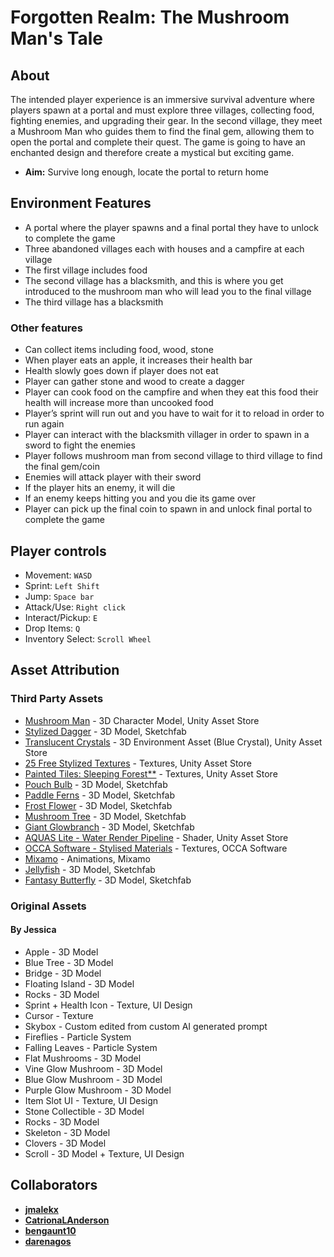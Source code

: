 # Forgotten Realm: The Mushroom Man's Tale
## About
The intended player experience is an immersive survival adventure where players spawn at a portal and must explore three villages, collecting food, fighting enemies, and upgrading their gear. In the second village, they meet a Mushroom Man who guides them to find the final gem, allowing them to open the portal and complete their quest. The game is going to have an enchanted design and therefore create a mystical but exciting game. 

* **Aim:** Survive long enough, locate the portal to return home

## Environment Features
* A portal where the player spawns and a final portal they have to unlock to complete the game
* Three abandoned villages each with houses and a campfire at each village 
* The first village includes food 
* The second village has a blacksmith, and this is where you get introduced to the mushroom man who will lead you to the final village
* The third village has a blacksmith

### Other features
* Can collect items including food, wood, stone 
* When player eats an apple, it increases their health bar
* Health slowly goes down if player does not eat 
* Player can gather stone and wood to create a dagger 
* Player can cook food on the campfire and when they eat this food their health will increase more than uncooked food
* Player’s sprint will run out and you have to wait for it to reload in order to run again 
* Player can interact with the blacksmith villager in order to spawn in a sword to fight the enemies 
* Player follows mushroom man from second village to third village to find the final gem/coin
* Enemies will attack player with their sword
* If the player hits an enemy, it will die 
* If an enemy keeps hitting you and you die its game over
* Player can pick up the final coin to spawn in and unlock final portal to complete the game

## Player controls
* Movement: `WASD`
* Sprint: `Left Shift`
* Jump: `Space bar`
* Attack/Use: `Right click`
* Interact/Pickup: `E`
* Drop Items: `Q`
* Inventory Select: `Scroll Wheel`

## Asset Attribution
### Third Party Assets
- [Mushroom Man](https://assetstore.unity.com/packages/3d/characters/humanoids/lowpoly-mushroomman-character-287820) - 3D Character Model, Unity Asset Store
- [Stylized Dagger](https://sketchfab.com/3d-models/stylized-dagger-2f482db3693f4da39556a8cdd2026bb2) - 3D Model, Sketchfab
- [Translucent Crystals](https://assetstore.unity.com/packages/3d/environments/fantasy/translucent-crystals-106274) - 3D Environment Asset (Blue Crystal), Unity Asset Store
- [25 Free Stylized Textures](https://assetstore.unity.com/packages/2d/textures-materials/25-free-stylized-textures-grass-ground-floors-walls-more-241895) - Textures, Unity Asset Store
- [Painted Tiles: Sleeping Forest**](https://assetstore.unity.com/packages/2d/textures-materials/painted-tiles-sleeping-forest-49170) - Textures, Unity Asset Store
- [Pouch Bulb](https://sketchfab.com/3d-models/pouch-bulb-1490fbc39f4146c4bc630e32f6a3d8d0) - 3D Model, Sketchfab
- [Paddle Ferns](https://sketchfab.com/3d-models/paddle-ferns-ce3b49abd70143ecaa2e7010c17dcdb6) - 3D Model, Sketchfab
- [Frost Flower](https://sketchfab.com/3d-models/frost-flower-abfbad0e22a743fe87613c608fed3eb8) - 3D Model, Sketchfab
- [Mushroom Tree](https://sketchfab.com/3d-models/assets-for-mass-effect-environment-07ac1078af2845d1b230be5ff115a5f3) - 3D Model, Sketchfab
- [Giant Glowbranch](https://sketchfab.com/3d-models/giant-glowbranch-6c5f3757b2fe4f9092f63d60f0a192f4) - 3D Model, Sketchfab
- [AQUAS Lite - Water Render Pipeline](https://assetstore.unity.com/packages/vfx/shaders/aquas-lite-built-in-render-pipeline-53519) - Shader, Unity Asset Store
- [OCCA Software - Stylised Materials](https://occasoftware.gumroad.com/) - Textures, OCCA Software
- [Mixamo](mixamo.com/#/) - Animations, Mixamo
- [Jellyfish](https://sketchfab.com/3d-models/jellyfish-d06a5a553fe641ab92f720527b2278f3) - 3D Model, Sketchfab
- [Fantasy Butterfly](https://sketchfab.com/3d-models/fantasy-butterfly-animation-0f24b085e8654e4db09c2fe681a79e3f) - 3D Model, Sketchfab

### Original Assets
#### By Jessica
- Apple - 3D Model
- Blue Tree - 3D Model
- Bridge - 3D Model
- Floating Island - 3D Model
- Rocks - 3D Model
- Sprint + Health Icon - Texture, UI Design
- Cursor - Texture
- Skybox - Custom edited from custom AI generated prompt
- Fireflies - Particle System
- Falling Leaves - Particle System
- Flat Mushrooms - 3D Model
- Vine Glow Mushroom - 3D Model
- Blue Glow Mushroom - 3D Model
- Purple Glow Mushroom - 3D Model
- Item Slot UI - Texture, UI Design
- Stone Collectible - 3D Model
- Rocks - 3D Model
- Skeleton - 3D Model
- Clovers - 3D Model
- Scroll - 3D Model + Texture, UI Design
  
## Collaborators

- [**jmalekx**](https://github.com/jmalekx)
- [**CatrionaLAnderson**](https://github.com/CatrionaLAnderson)
- [**bengaunt10**](https://github.com/bengaunt10)
- [**darenagos**](https://github.com/darenagos)
